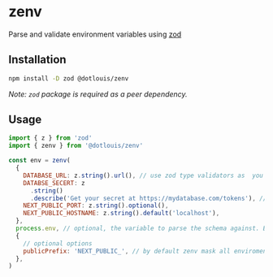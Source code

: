 # zenv

Parse and validate environment variables using [zod](https://zod.dev/)

## Installation

```bash
npm install -D zod @dotlouis/zenv
```

_Note: `zod` package is required as a peer dependency._

## Usage

```javascript
import { z } from 'zod'
import { zenv } from '@dotlouis/zenv'

const env = zenv(
  {
    DATABASE_URL: z.string().url(), // use zod type validators as  you would normaly
    DATABSE_SECERT: z
      .string()
      .describe('Get your secret at https://mydatabase.com/tokens'), // Add a description that will be displayed if the variable is missing or defaulted
    NEXT_PUBLIC_PORT: z.string().optional(),
    NEXT_PUBLIC_HOSTNAME: z.string().default('localhost'),
  },
  process.env, // optional, the variable to parse the schema against. By default zenv will scan process.env
  {
    // optional options
    publicPrefix: 'NEXT_PUBLIC_', // by default zenv mask all enviroment variable. Specify a prefix to display the variables (DON'T USE IT FOR SENSITIVE VARIABLES such as secrets)
  },
)
```
